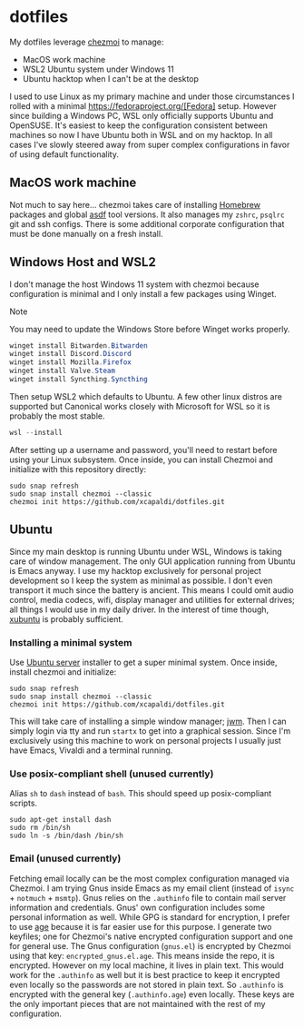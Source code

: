 # dotfiles

My dotfiles leverage [chezmoi](https://www.chezmoi.io/) to manage:

* MacOS work machine
* WSL2 Ubuntu system under Windows 11
* Ubuntu hacktop when I can't be at the desktop

I used to use Linux as my primary machine and under those circumstances I rolled with a minimal https://fedoraproject.org/[Fedora] setup.
However since building a Windows PC, WSL only officially supports Ubuntu and OpenSUSE.
It's easiest to keep the configuration consistent between machines so now I have Ubuntu both in WSL and on my hacktop.
In all cases I've slowly steered away from super complex configurations in favor of using default functionality.

## MacOS work machine
Not much to say here... chezmoi takes care of installing [Homebrew](https://brew.sh/) packages and global [asdf](https://asdf-vm.com/) tool versions.
It also manages my `zshrc`, `psqlrc` git and ssh configs.
There is some additional corporate configuration that must be done manually on a fresh install.

## Windows Host and WSL2
I don't manage the host Windows 11 system with chezmoi because configuration is minimal and I only install a few packages using Winget.

> [!NOTE]
> You may need to update the Windows Store before Winget works properly.


``` powershell
winget install Bitwarden.Bitwarden
winget install Discord.Discord
winget install Mozilla.Firefox
winget install Valve.Steam
winget install Syncthing.Syncthing
```

Then setup WSL2 which defaults to Ubuntu.
A few other linux distros are supported but Canonical works closely with Microsoft for WSL so it is probably the most stable.

``` powershell
wsl --install
```

After setting up a username and password, you'll need to restart before using your Linux subsystem.
Once inside, you can install Chezmoi and initialize with this repository directly:

``` shell
sudo snap refresh
sudo snap install chezmoi --classic
chezmoi init https://github.com/xcapaldi/dotfiles.git
```

## Ubuntu
Since my main desktop is running Ubuntu under WSL, Windows is taking care of window management.
The only GUI application running from Ubuntu is Emacs anyway.
I use my hacktop exclusively for personal project development so I keep the system as minimal as possible.
I don't even transport it much since the battery is ancient.
This means I could omit audio control, media codecs, wifi, display manager and utilities for external drives; all things I would use in my daily driver.
In the interest of time though, [xubuntu](https://xubuntu.org/) is probably sufficient.

### Installing a minimal system
Use [Ubuntu server](https://ubuntu.com/download/server) installer to get a super minimal system.
Once inside, install chezmoi and initialize:

``` shell
sudo snap refresh
sudo snap install chezmoi --classic
chezmoi init https://github.com/xcapaldi/dotfiles.git
```

This will take care of installing a simple window manager; [jwm](https://joewing.net/projects/jwm/).
Then I can simply login via tty and run `startx` to get into a graphical session.
Since I'm exclusively using this machine to work on personal projects I usually just have Emacs, Vivaldi and a terminal running.

### Use posix-compliant shell (unused currently)
Alias `sh` to `dash` instead of `bash`.
This should speed up posix-compliant scripts.

``` shell
sudo apt-get install dash
sudo rm /bin/sh
sudo ln -s /bin/dash /bin/sh
```

### Email (unused currently)
Fetching email locally can be the most complex configuration managed via Chezmoi.
I am trying Gnus inside Emacs as my email client (instead of `isync` + `notmuch` + `msmtp`).
Gnus relies on the `.authinfo` file to contain mail server information and credentials.
Gnus' own configuration includes some personal information as well.
While GPG is standard for encryption, I prefer to use [age](https://github.com/FiloSottile/age) because it is far easier use for this purpose.
I generate two keyfiles; one for Chezmoi's native encrypted configuration support and one for general use.
The Gnus configuration (`gnus.el`) is encrypted by Chezmoi using that key: `encrypted_gnus.el.age`.
This means inside the repo, it is encrypted.
However on my local machine, it lives in plain text.
This would work for the `.authinfo` as well but it is best practice to keep it encrypted even locally so the passwords are not stored in plain text.
So `.authinfo` is encrypted with the general key (`.authinfo.age`) even locally.
These keys are the only important pieces that are not maintained with the rest of my configuration.

